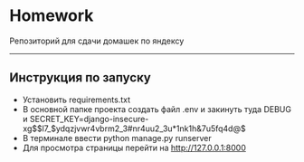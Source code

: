 # Homework
Репозиторий для сдачи домашек по яндексу
___
## Инструкция по запуску

- Установить requirements.txt
- В основной папке проекта создать файл .env и закинуть туда DEBUG и SECRET_KEY=django-insecure-xg$$l7_$ydqzjvwr4vbrm2_3#nr4uu2_3u*1nk1h&7u5fq4d@$
- В терминале ввести python manage.py runserver
- Для просмотра страницы перейти на http://127.0.0.1:8000 